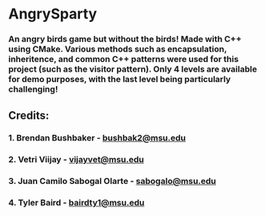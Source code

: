 # AngrySparty

### An angry birds game but without the birds! Made with C++ using CMake. Various methods such as encapsulation, inheritence, and common C++ patterns were used for this project (such as the visitor pattern). Only 4 levels are available for demo purposes, with the last level being particularly challenging!


## Credits:
### 1. Brendan Bushbaker - bushbak2@msu.edu
### 2. Vetri Viijay - vijayvet@msu.edu
### 3. Juan Camilo Sabogal Olarte - sabogalo@msu.edu
### 4. Tyler Baird - bairdty1@msu.edu
